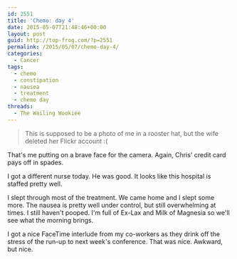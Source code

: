 ```yaml
---
id: 2551
title: 'Chemo: day 4'
date: 2015-05-07T21:48:46+00:00
layout: post
guid: http://top-frog.com/?p=2551
permalink: /2015/05/07/chemo-day-4/
categories:
  - Cancer
tags:
  - chemo
  - constipation
  - nausea
  - treatment
  - chemo day
threads:
  - The Wailing Wookiee
---
```


<blockquote>
This is supposed to be a photo of me in a rooster hat, but the wife deleted her Flickr account :(
</blockquote>

That's me putting on a brave face for the camera. Again, Chris' credit card pays off in spades.

I got a different nurse today. He was good. It looks like this hospital is staffed pretty well.

I slept through most of the treatment. We came home and I slept some more. The nausea is pretty well under control, but still overwhelming at times. I still haven't pooped. I'm full of Ex-Lax and Milk of Magnesia so we'll see what the morning brings.

I got a nice FaceTime interlude from my co-workers as they drink off the stress of the run-up to next week's conference. That was nice. Awkward, but nice.